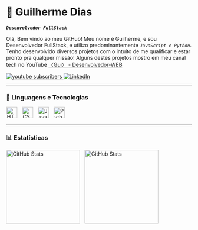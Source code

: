 # 👾 Guilherme Dias

***`Desenvolvedor FullStack`***

Olá, Bem vindo ao meu GitHub!
Meu nome é Guilherme, e sou Desenvolvedor FullStack, e utilizo predominantemente *`JavaScript e Python`*.
Tenho desenvolvido diversos projetos com o intuito de me qualificar e estar pronto pra qualquer missão!
Alguns destes projetos mostro em meu canal tech no YouTube [〈Gui〉 - Desenvolvedor-WEB](https://www.youtube.com/@Gui-Devweb/videos)

<p align="left">
    <a href="https://www.youtube.com/@Gui-Devweb/videos">
        <img 
            alt="youtube subscribers" 
            title="Inscreva-se" 
            src="https://custom-icon-badges.demolab.com/youtube/channel/subscribers/UCo-UCcSOsdqZAD2hID5FWTCS?color=%23E05D44&label=Inscreva-se&logo=video&logoColor=white&style=for-the-badge&labelColor=CE4630"
        />
    </a>
    </a>
    <a href="https://www.linkedin.com/in/guilherme-dias-72b75622b/">
        <img 
            alt="LinkedIn" 
            title="Me siga no LinkedIn" 
            src="https://custom-icon-badges.demolab.com/github/followers/Larissakich?color=236ad3&labelColor=1155ba&style=for-the-badge&logo=linkedin&label=LinkedIn&logoColor=white"
        />
    </a>
</p>

---

### 🤖 Linguagens e Tecnologias

<img 
    align="left" 
    alt="HTML"
    title="HTML" 
    width="30px" 
    style="padding-right: 10px;" 
    src="https://cdn.jsdelivr.net/gh/devicons/devicon@latest/icons/html5/html5-original.svg" 
/>
<img 
    align="left" 
    alt="CSS" 
    title="CSS"
    width="30px" 
    style="padding-right: 10px;" 
    src="https://cdn.jsdelivr.net/gh/devicons/devicon@latest/icons/css3/css3-original.svg" 
/>
<img 
    align="left" 
    alt="JavaScript" 
    title="JavaScript"
    width="30px" 
    style="padding-right: 10px;" 
    src="https://cdn.jsdelivr.net/gh/devicons/devicon@latest/icons/javascript/javascript-original.svg" 
/>

<img 
    align="left" 
    alt="Python" 
    title="Python"
    width="30px" 
    style="padding-right: 10px;" 
    src="https://cdn.jsdelivr.net/gh/devicons/devicon@latest/icons/python/python-original.svg" 
/>

<br/>
<br/>

---

### 📊 Estatísticas

<p>
  <img 
    align="left" 
    alt="GitHub Stats" 
    height="200" 
    style="padding-right: 10px;" 
    src="https://github-readme-stats.vercel.app/api?username=GuiLouise&show_icons=true&theme=tokyonight&include_all_commits=true&locale=pt-br" 
  />

<img 
      align="left" 
      alt="GitHub Stats" 
      height="200" 
      src="https://github-readme-stats.vercel.app/api/top-langs/?username=GuiLouise&theme=tokyonight&layout=compact&custom_title=Tecnologias&langs_count=9" 
  />

</p>
